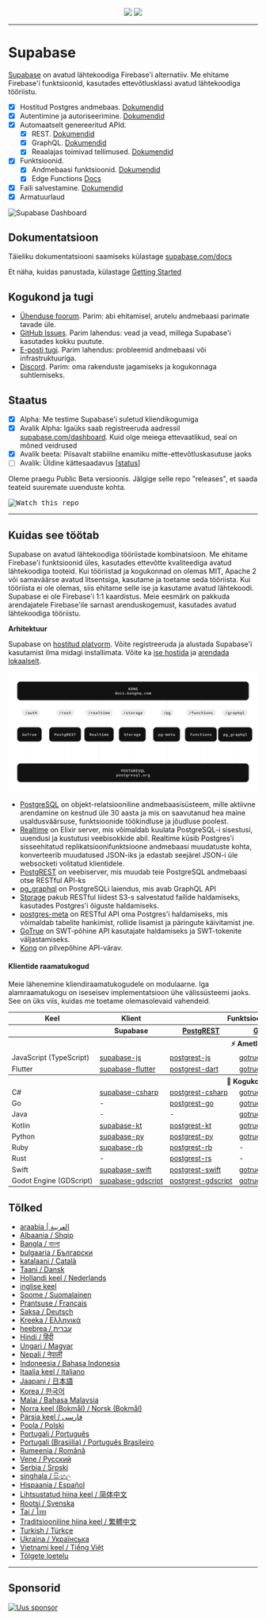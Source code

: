 <p align="center">
<img src="https://user-images.githubusercontent.com/8291514/213727234-cda046d6-28c6-491a-b284-b86c5cede25d.png#gh-light-mode-only">
<img src="https://user-images.githubusercontent.com/8291514/213727225-56186826-bee8-43b5-9b15-86e839d89393.png#gh-dark-mode-only">
</p>

---

# Supabase

[Supabase](https://supabase.com) on avatud lähtekoodiga Firebase'i alternatiiv. Me ehitame Firebase'i funktsioonid, kasutades ettevõtlusklassi avatud lähtekoodiga tööriistu.

- [x] Hostitud Postgres andmebaas. [Dokumendid](https://supabase.com/docs/guides/database)
- [x] Autentimine ja autoriseerimine. [Dokumendid](https://supabase.com/docs/guides/auth)
- [x] Automaatselt genereeritud APId.
  - [x] REST. [Dokumendid](https://supabase.com/docs/guides/api#rest-api-overview)
  - [x] GraphQL. [Dokumendid](https://supabase.com/docs/guides/api#graphql-api-overview)
  - [x] Reaalajas toimivad tellimused. [Dokumendid](https://supabase.com/docs/guides/api#realtime-api-overview)
- [x] Funktsioonid.
  - [x] Andmebaasi funktsioonid. [Dokumendid](https://supabase.com/docs/guides/database/functions)
  - [x] Edge Functions [Docs](https://supabase.com/docs/guides/functions)
- [x] Faili salvestamine. [Dokumendid](https://supabase.com/docs/guides/storage)
- [x] Armatuurlaud

![Supabase Dashboard](https://raw.githubusercontent.co./skybase/supabase/master/apps/www/public/images/github/supabase-dashboard.png)

## Dokumentatsioon

Täieliku dokumentatsiooni saamiseks külastage [supabase.com/docs](https://supabase.com/docs)

Et näha, kuidas panustada, külastage [Getting Started](../DEVELOPERS.md)

## Kogukond ja tugi

- [Ühenduse foorum](https://github.com/supabase/supabase/discussions). Parim: abi ehitamisel, arutelu andmebaasi parimate tavade üle.
- [GitHub Issues](https://github.com/supabase/supabase/issues). Parim lahendus: vead ja vead, millega Supabase'i kasutades kokku puutute.
- [E-posti tugi](https://supabase.com/docs/support#business-support). Parim lahendus: probleemid andmebaasi või infrastruktuuriga.
- [Discord](https://discord.supabase.com). Parim: oma rakenduste jagamiseks ja kogukonnaga suhtlemiseks.

## Staatus

- [x] Alpha: Me testime Supabase'i suletud kliendikogumiga
- [x] Avalik Alpha: Igaüks saab registreeruda aadressil [supabase.com/dashboard](https://supabase.com/dashboard). Kuid olge meiega ettevaatlikud, seal on mõned veidrused
- [x] Avalik beeta: Piisavalt stabiilne enamiku mitte-ettevõtluskasutuse jaoks
- [ ] Avalik: Üldine kättesaadavus [[status](https://supabase.com/docs/guides/getting-started/features#feature-status)]

Oleme praegu Public Beta versioonis. Jälgige selle repo "releases", et saada teateid suuremate uuenduste kohta.

<kbd><img src="https://raw.githubusercontent.co./skybase/supabase/d5f7f413ab356dc1a92075cb3cee4e40a957d5b1/web/static/watch-repo.gif" alt="Watch this repo"/></kbd>

---

## Kuidas see töötab

Supabase on avatud lähtekoodiga tööriistade kombinatsioon. Me ehitame Firebase'i funktsioonid üles, kasutades ettevõtte kvaliteediga avatud lähtekoodiga tooteid. Kui tööriistad ja kogukonnad on olemas MIT, Apache 2 või samaväärse avatud litsentsiga, kasutame ja toetame seda tööriista. Kui tööriista ei ole olemas, siis ehitame selle ise ja kasutame avatud lähtekoodi. Supabase ei ole Firebase'i 1:1 kaardistus. Meie eesmärk on pakkuda arendajatele Firebase'ile sarnast arenduskogemust, kasutades avatud lähtekoodiga tööriistu.

**Arhitektuur**

Supabase on [hostitud platvorm](https://supabase.com/dashboard). Võite registreeruda ja alustada Supabase'i kasutamist ilma midagi installimata.
Võite ka [ise hostida](https://supabase.com/docs/guides/hosting/overview) ja [arendada lokaalselt](https://supabase.com/docs/guides/local-development).

![Arhitektuur](https://github.com/supabase/supabase/blob/master/apps/docs/public/img/supabase-architecture.svg)

- [PostgreSQL](https://www.postgresql.org/) on objekt-relatsiooniline andmebaasisüsteem, mille aktiivne arendamine on kestnud üle 30 aasta ja mis on saavutanud hea maine usaldusväärsuse, funktsioonide töökindluse ja jõudluse poolest.
- [Realtime](https://github.com/supabase/realtime) on Elixir server, mis võimaldab kuulata PostgreSQL-i sisestusi, uuendusi ja kustutusi veebisokkide abil. Realtime küsib Postgres'i sisseehitatud replikatsioonifunktsioone andmebaasi muudatuste kohta, konverteerib muudatused JSON-iks ja edastab seejärel JSON-i üle websocketi volitatud klientidele.
- [PostgREST](http://postgrest.org/) on veebiserver, mis muudab teie PostgreSQL andmebaasi otse RESTful API-ks
- [pg_graphql](http://github.com/supabase/pg_graphql/) on PostgreSQLi laiendus, mis avab GraphQL API
- [Storage](https://github.com/supabase/storage-api) pakub RESTful liidest S3-s salvestatud failide haldamiseks, kasutades Postgres'i õiguste haldamiseks.
- [postgres-meta](https://github.com/supabase/postgres-meta) on RESTful API oma Postgres'i haldamiseks, mis võimaldab tabelite hankimist, rollide lisamist ja päringute käivitamist jne.
- [GoTrue](https://github.com/netlify/gotrue) on SWT-põhine API kasutajate haldamiseks ja SWT-tokenite väljastamiseks.
- [Kong](https://github.com/Kong/kong) on pilvepõhine API-värav.

#### Klientide raamatukogud

Meie lähenemine kliendiraamatukogudele on modulaarne. Iga alamraamatukogu on iseseisev implementatsioon ühe välissüsteemi jaoks. See on üks viis, kuidas me toetame olemasolevaid vahendeid.

<table style="table-layout:fixed; white-space: nowrap;">
  <tr>
    <th>Keel</th>
    <th>Klient</th>
    <th colspan="5">Funktsioon-kliendid (komplekteeritud Supabase'i kliendiga)</th>
  </tr>
  
  <tr>
    <th></th>
    <th>Supabase</th>
    <th><a href="https://github.com/postgrest/postgrest" target="_blank" rel="noopener noreferrer">PostgREST</a></th>
    <th><a href="https://github.com/supabase/gotrue" target="_blank" rel="noopener noreferrer">GoTrue</a></th>
    <th><a href="https://github.com/supabase/realtime" target="_blank" rel="noopener noreferrer">Realtime</a></th>
    <th><a href="https://github.com/supabase/storage-api" target="_blank" rel="noopener noreferrer">Storage</a></th>
    <th>Functions</th>
  </tr>
  <!-- TEMPLATE FOR NEW ROW -->
  <!-- START ROW
  <tr>
    <td>lang</td>
    <td><a href="https://github.com/supabase-community/supabase-lang" target="_blank" rel="noopener noreferrer">supabase-lang</a></td>
    <td><a href="https://github.com/supabase-community/postgrest-lang" target="_blank" rel="noopener noreferrer">postgrest-lang</a></td>
    <td><a href="https://github.com/supabase-community/gotrue-lang" target="_blank" rel="noopener noreferrer">gotrue-lang</a></td>
    <td><a href="https://github.com/supabase-community/realtime-lang" target="_blank" rel="noopener noreferrer">realtime-lang</a></td>
    <td><a href="https://github.com/supabase-community/storage-lang" target="_blank" rel="noopener noreferrer">storage-lang</a></td>
  </tr>
  END ROW -->
  
  <th colspan="7">⚡️ Ametlik ⚡️</th>
  
  <tr>
    <td>JavaScript (TypeScript)</td>
    <td><a href="https://github.com/supabase/supabase-js" target="_blank" rel="noopener noreferrer">supabase-js</a></td>
    <td><a href="https://github.com/supabase/postgrest-js" target="_blank" rel="noopener noreferrer">postgrest-js</a></td>
    <td><a href="https://github.com/supabase/gotrue-js" target="_blank" rel="noopener noreferrer">gotrue-js</a></td>
    <td><a href="https://github.com/supabase/realtime-js" target="_blank" rel="noopener noreferrer">realtime-js</a></td>
    <td><a href="https://github.com/supabase/storage-js" target="_blank" rel="noopener noreferrer">storage-js</a></td>
    <td><a href="https://github.com/supabase/functions-js" target="_blank" rel="noopener noreferrer">functions-js</a></td>
  </tr>
    <tr>
    <td>Flutter</td>
    <td><a href="https://github.com/supabase/supabase-flutter" target="_blank" rel="noopener noreferrer">supabase-flutter</a></td>
    <td><a href="https://github.com/supabase/postgrest-dart" target="_blank" rel="noopener noreferrer">postgrest-dart</a></td>
    <td><a href="https://github.com/supabase/gotrue-dart" target="_blank" rel="noopener noreferrer">gotrue-dart</a></td>
    <td><a href="https://github.com/supabase/realtime-dart" target="_blank" rel="noopener noreferrer">realtime-dart</a></td>
    <td><a href="https://github.com/supabase/storage-dart" target="_blank" rel="noopener noreferrer">storage-dart</a></td>
    <td><a href="https://github.com/supabase/functions-dart" target="_blank" rel="noopener noreferrer">functions-dart</a></td>
  </tr>
  
  <th colspan="7">💚 Kogukond 💚</th>
  
  <tr>
    <td>C#</td>
    <td><a href="https://github.com/supabase-community/supabase-csharp" target="_blank" rel="noopener noreferrer">supabase-csharp</a></td>
    <td><a href="https://github.com/supabase-community/postgrest-csharp" target="_blank" rel="noopener noreferrer">postgrest-csharp</a></td>
    <td><a href="https://github.com/supabase-community/gotrue-csharp" target="_blank" rel="noopener noreferrer">gotrue-csharp</a></td>
    <td><a href="https://github.com/supabase-community/realtime-csharp" target="_blank" rel="noopener noreferrer">realtime-csharp</a></td>
    <td><a href="https://github.com/supabase-community/storage-csharp" target="_blank" rel="noopener noreferrer">storage-csharp</a></td>
    <td><a href="https://github.com/supabase-community/functions-csharp" target="_blank" rel="noopener noreferrer">functions-csharp</a></td>
  </tr>
  <tr>
    <td>Go</td>
    <td>-</td>
    <td><a href="https://github.com/supabase-community/postgrest-go" target="_blank" rel="noopener noreferrer">postgrest-go</a></td>
    <td><a href="https://github.com/supabase-community/gotrue-go" target="_blank" rel="noopener noreferrer">gotrue-go</a></td>
    <td>-</td>
    <td><a href="https://github.com/supabase-community/storage-go" target="_blank" rel="noopener noreferrer">storage-go</a></td>
    <td><a href="https://github.com/supabase-community/functions-go" target="_blank" rel="noopener noreferrer">functions-go</a></td>
  </tr>
  <tr>
    <td>Java</td>
    <td>-</td>
    <td>-</td>
    <td><a href="https://github.com/supabase-community/gotrue-java" target="_blank" rel="noopener noreferrer">gotrue-java</a></td>
    <td>-</td>
    <td><a href="https://github.com/supabase-community/storage-java" target="_blank" rel="noopener noreferrer">storage-java</a></td>
    <td>-</td>
  </tr>
  <tr>
    <td>Kotlin</td>
    <td><a href="https://github.com/supabase-community/supabase-kt" target="_blank" rel="noopener noreferrer">supabase-kt</a></td>
    <td><a href="https://github.com/supabase-community/supabase-kt/tree/master/Postgrest" target="_blank" rel="noopener noreferrer">postgrest-kt</a></td>
    <td><a href="https://github.com/supabase-community/supabase-kt/tree/master/GoTrue" target="_blank" rel="noopener noreferrer">gotrue-kt</a></td>
    <td><a href="https://github.com/supabase-community/supabase-kt/tree/master/Realtime" target="_blank" rel="noopener noreferrer">realtime-kt</a></td>
    <td><a href="https://github.com/supabase-community/supabase-kt/tree/master/Storage" target="_blank" rel="noopener noreferrer">storage-kt</a></td>
    <td><a href="https://github.com/supabase-community/supabase-kt/tree/master/Functions" target="_blank" rel="noopener noreferrer">functions-kt</a></td>
  </tr>
  <tr>
    <td>Python</td>
    <td><a href="https://github.com/supabase-community/supabase-py" target="_blank" rel="noopener noreferrer">supabase-py</a></td>
    <td><a href="https://github.com/supabase-community/postgrest-py" target="_blank" rel="noopener noreferrer">postgrest-py</a></td>
    <td><a href="https://github.com/supabase-community/gotrue-py" target="_blank" rel="noopener noreferrer">gotrue-py</a></td>
    <td><a href="https://github.com/supabase-community/realtime-py" target="_blank" rel="noopener noreferrer">realtime-py</a></td>
    <td><a href="https://github.com/supabase-community/storage-py" target="_blank" rel="noopener noreferrer">storage-py</a></td>
    <td><a href="https://github.com/supabase-community/functions-py" target="_blank" rel="noopener noreferrer">functions-py</a></td>
  </tr>
  <tr>
    <td>Ruby</td>
    <td><a href="https://github.com/supabase-community/supabase-rb" target="_blank" rel="noopener noreferrer">supabase-rb</a></td>
    <td><a href="https://github.com/supabase-community/postgrest-rb" target="_blank" rel="noopener noreferrer">postgrest-rb</a></td>
    <td>-</td>
    <td>-</td>
    <td>-</td>
    <td>-</td>
  </tr>
  <tr>
    <td>Rust</td>
    <td>-</td>
    <td><a href="https://github.com/supabase-community/postgrest-rs" target="_blank" rel="noopener noreferrer">postgrest-rs</a></td>
    <td>-</td>
    <td>-</td>
    <td>-</td>
    <td>-</td>
  </tr>
  <tr>
    <td>Swift</td>
    <td><a href="https://github.com/supabase-community/supabase-swift" target="_blank" rel="noopener noreferrer">supabase-swift</a></td>
    <td><a href="https://github.com/supabase-community/postgrest-swift" target="_blank" rel="noopener noreferrer">postgrest-swift</a></td>
    <td><a href="https://github.com/supabase-community/gotrue-swift" target="_blank" rel="noopener noreferrer">gotrue-swift</a></td>
    <td><a href="https://github.com/supabase-community/realtime-swift" target="_blank" rel="noopener noreferrer">realtime-swift</a></td>
    <td><a href="https://github.com/supabase-community/storage-swift" target="_blank" rel="noopener noreferrer">storage-swift</a></td>
    <td><a href="https://github.com/supabase-community/functions-swift" target="_blank" rel="noopener noreferrer">functions-swift</a></td>
  </tr>
  <tr>
    <td>Godot Engine (GDScript)</td>
    <td><a href="https://github.com/supabase-community/godot-engine.supabase" target="_blank" rel="noopener noreferrer">supabase-gdscript</a></td>
    <td><a href="https://github.com/supabase-community/postgrest-gdscript" target="_blank" rel="noopener noreferrer">postgrest-gdscript</a></td>
    <td><a href="https://github.com/supabase-community/gotrue-gdscript" target="_blank" rel="noopener noreferrer">gotrue-gdscript</a></td>
    <td><a href="https://github.com/supabase-community/realtime-gdscript" target="_blank" rel="noopener noreferrer">realtime-gdscript</a></td>
    <td><a href="https://github.com/supabase-community/storage-gdscript" target="_blank" rel="noopener noreferrer">storage-gdscript</a></td>
    <td><a href="https://github.com/supabase-community/functions-gdscript" target="_blank" rel="noopener noreferrer">functions-gdscript</a></td>
  </tr>
  
</table>

<!--- Remove this list if you're translating to another language, it's hard to keep updated across multiple files-->
<!--- Keep only the link to the list of translation files-->

## Tõlked

- [araabia | العربية](/i18n/README.ar.md)
- [Albaania / Shqip](/i18n/README.sq.md)
- [Bangla / বাংলা](/i18n/README.bn.md)
- [bulgaaria / Български](/i18n/README.bg.md)
- [katalaani / Català](/i18n/README.ca.md)
- [Taani / Dansk](/i18n/README.da.md)
- [Hollandi keel / Nederlands](/i18n/README.nl.md)
- [inglise keel](https://github.com/supabase/supabase)
- [Soome / Suomalainen](/i18n/README.fi.md)
- [Prantsuse / Français](/i18n/README.fr.md)
- [Saksa / Deutsch](/i18n/README.de.md)
- [Kreeka / Ελληνικά](/i18n/README.gr.md)
- [heebrea / עברית](/i18n/README.he.md)
- [Hindi / हिंदी](/i18n/README.hi.md)
- [Ungari / Magyar](/i18n/README.hu.md)
- [Nepali / नेपाली](/i18n/README.ne.md)
- [Indoneesia / Bahasa Indonesia](/i18n/README.id.md)
- [Itaalia keel / Italiano](/i18n/README.it.md)
- [Jaapani / 日本語](/i18n/README.jp.md)
- [Korea / 한국어](/i18n/README.ko.md)
- [Malai / Bahasa Malaysia](/i18n/README.ms.md)
- [Norra keel (Bokmål) / Norsk (Bokmål)](/i18n/README.nb-no.md)
- [Pärsia keel / فارسی](/i18n/README.fa.md)
- [Poola / Polski](/i18n/README.pl.md)
- [Portugali / Português](/i18n/README.pt.md)
- [Portugali (Brasiilia) / Português Brasileiro](/i18n/README.pt-br.md)
- [Rumeenia / Română](/i18n/README.ro.md)
- [Vene / Pусский](/i18n/README.ru.md)
- [Serbia / Srpski](/i18n/README.sr.md)
- [singhala / සිංහල](/i18n/README.si.md)
- [Hispaania / Español](/i18n/README.es.md)
- [Lihtsustatud hiina keel / 简体中文](/i18n/README.zh-cn.md)
- [Rootsi / Svenska](/i18n/README.sv.md)
- [Tai / ไทย](/i18n/README.th.md)
- [Traditsiooniline hiina keel / 繁體中文](/i18n/README.zh-tw.md)
- [Turkish / Türkçe](/i18n/README.tr.md)
- [Ukraina / Українська](/i18n/README.uk.md)
- [Vietnami keel / Tiếng Việt](/i18n/README.vi-vn.md)
- [Tõlgete loetelu](/i18n/languages.md) <!--- Keep only this -->

---

## Sponsorid

[![Uus sponsor](https://user-images.githubusercontent.com/10214025/90518111-e74bbb00-e198-11ea-8f88-c9e3c1aa4b5b.png)](https://github.com/sponsors/supabase)
